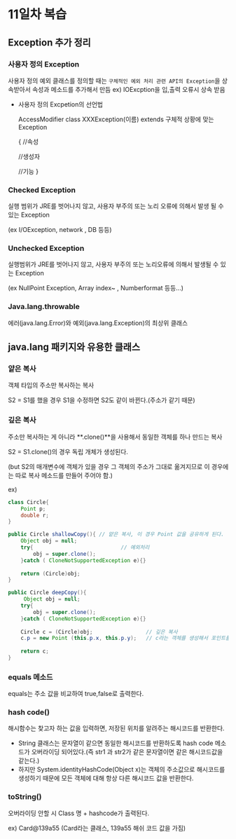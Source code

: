 # 11일차 복습



## Exception 추가 정리

### 사용자 정의 Exception 

사용자 정의 예외 클래스를 정의할 때는 `구체적인 예외 처리 관련 API의 Exception`을 상속받아서 속성과 메소드를 추가해서 만듬 ex) IOExcption을 입,출력 오류시 상속 받음



- 사용자 정의 Excpetion의 선언법

  AccessModifier	class	XXXException(이름)	extends	구체적 상황에 맞는 Exception

  { //속성

    //생성자

    //기능 	}



### Checked Exception

실행 범위가  JRE를 벗어나지 않고, 사용자 부주의 또는 노리 오류에 의해서 발생 될 수 있는 Exception 

(ex I/OException, network , DB 등등)



### Unchecked Exception

실행범위가 JRE를 벗어나지 않고, 사용자 부주의 또는 노리오류에 의해서 발생될 수 있는 Exception

(ex NullPoint Exception, Array index~ , Numberformat 등등...)





### Java.lang.throwable 

에러(java.lang.Error)와 예외(java.lang.Exception)의 최상위 클래스 



## java.lang 패키지와 유용한 클래스

### 얕은 복사

객체 타입의 주소만 복사하는 복사

S2 = S1를 했을 경우 S1을 수정하면 S2도 같이 바뀐다.(주소가 같기 때문)

### 깊은 복사

주소만 복사하는 게 아니라 **.clone()**을 사용해서 동일한 객체를 하나 만드는 복사

S2 = S1.clone()의 경우 독립 개체가 생성된다.

(but S2의 매개변수에 객체가 있을 경우 그 객체의 주소가 그대로 옮겨지므로 이 경우에는 따로 복사 메소드를 만들어 주어야 함.)

ex)

```java
class Circle{
	Point p;
	double r;
}

public Circle shallowCopy(){ // 얕은 복사, 이 경우 Point 값을 공유하게 된다.
    Object obj = null;
    try{							// 예외처리
        obj = super.clone();
    }catch ( CloneNotSupportedException e){}
    
    return (Circle)obj;
}

public Circle deepCopy(){
     Object obj = null;
    try{
        obj = super.clone();
    }catch ( CloneNotSupportedException e){}
    
    Circle c = (Circle)obj;				 	// 깊은 복사
    c.p = new Point (this.p.x, this.p.y);	// c라는 객체를 생성해서 포인트를 복사해서 넘겨줌
    
    return c;
}

```



### equals 메소드

equals는 주소 값을 비교하여 true,false로 출력한다.



### hash code()

해시함수는 찾고자 하는 값을 입력하면, 저장된 위치를 알려주는 해시코드를 반환한다.

- String 클래스는 문자열이 같으면 동일한 해시코드를 반환하도록 hash code 메소드가 오버라이딩 되어있다.(즉 str1 과 str2가 같은 문자열이면 같은 해시코드값을 같는다.)
- 하지만 System.identityHashCode(Object x)는 객체의 주소값으로 해시코드를 생성하기 때문에 모든 객체에 대해 항상 다른 해시코드 값을 반환한다.



### toString()

오버라이딩 안할 시 Class 명 + hashcode가 출력된다.

ex) Card@139a55 (Card라는 클래스, 139a55 해쉬 코드 값을 가짐)